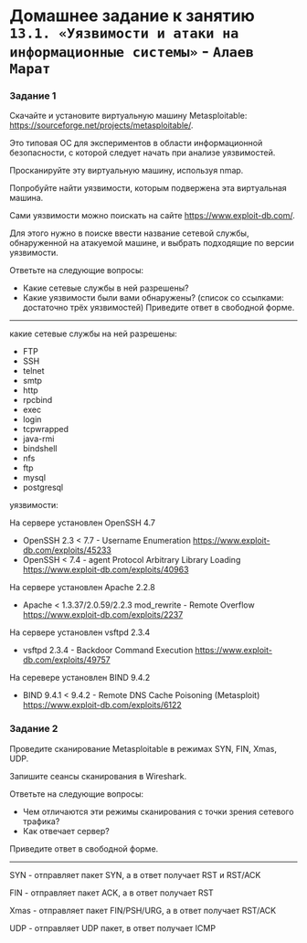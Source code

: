 # Домашнее задание к занятию `13.1. «Уязвимости и атаки на информационные системы»` - `Алаев Марат`


### Задание 1

Скачайте и установите виртуальную машину Metasploitable: https://sourceforge.net/projects/metasploitable/.

Это типовая ОС для экспериментов в области информационной безопасности, с которой следует начать при анализе уязвимостей.

Просканируйте эту виртуальную машину, используя nmap.

Попробуйте найти уязвимости, которым подвержена эта виртуальная машина.

Сами уязвимости можно поискать на сайте https://www.exploit-db.com/.

Для этого нужно в поиске ввести название сетевой службы, обнаруженной на атакуемой машине, и выбрать подходящие по версии уязвимости.

Ответьте на следующие вопросы:

+ Какие сетевые службы в ней разрешены?
+ Какие уязвимости были вами обнаружены? (список со ссылками: достаточно трёх уязвимостей)
Приведите ответ в свободной форме.

___

какие сетевые службы на ней разрешены:

+ FTP
+ SSH
+ telnet
+ smtp
+ http
+ rpcbind
+ exec
+ login
+ tcpwrapped
+ java-rmi
+ bindshell
+ nfs
+ ftp
+ mysql
+ postgresql

уязвимости:

На сервере установлен OpenSSH 4.7 

+ OpenSSH 2.3 < 7.7 - Username Enumeration https://www.exploit-db.com/exploits/45233
+ OpenSSH < 7.4 - agent Protocol Arbitrary Library Loading
https://www.exploit-db.com/exploits/40963

На сервере установлен Apache 2.2.8
+ Apache < 1.3.37/2.0.59/2.2.3 mod_rewrite - Remote Overflow
https://www.exploit-db.com/exploits/2237

На сервере установлен vsftpd 2.3.4
+ vsftpd 2.3.4 - Backdoor Command Execution https://www.exploit-db.com/exploits/49757

На серевере установлен BIND 9.4.2
+ BIND 9.4.1 < 9.4.2 - Remote DNS Cache Poisoning (Metasploit) https://www.exploit-db.com/exploits/6122





### Задание 2

Проведите сканирование Metasploitable в режимах SYN, FIN, Xmas, UDP.

Запишите сеансы сканирования в Wireshark.

Ответьте на следующие вопросы:

+ Чем отличаются эти режимы сканирования с точки зрения сетевого трафика?
+ Как отвечает сервер?

Приведите ответ в свободной форме.

___

SYN - отправляет пакет SYN, а в ответ получает RST и RST/ACK

FIN - отправляет пакет ACK, а в ответ получает RST

Xmas - отправляет пакет FIN/PSH/URG, а в ответ получает RST/ACK

UDP - отправляет UDP пакет, в ответ получает ICMP

